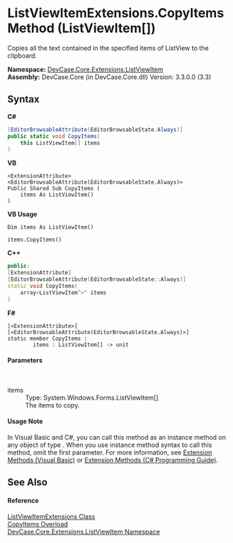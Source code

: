 # ListViewItemExtensions.CopyItems Method (ListViewItem[])
 

Copies all the text contained in the specified items of ListView to the clipboard.

**Namespace:**&nbsp;<a href="N_DevCase_Core_Extensions_ListViewItem">DevCase.Core.Extensions.ListViewItem</a><br />**Assembly:**&nbsp;DevCase.Core (in DevCase.Core.dll) Version: 3.3.0.0 (3.3)

## Syntax

**C#**<br />
``` C#
[EditorBrowsableAttribute(EditorBrowsableState.Always)]
public static void CopyItems(
	this ListViewItem[] items
)
```

**VB**<br />
``` VB
<ExtensionAttribute>
<EditorBrowsableAttribute(EditorBrowsableState.Always)>
Public Shared Sub CopyItems ( 
	items As ListViewItem()
)
```

**VB Usage**<br />
``` VB Usage
Dim items As ListViewItem()

items.CopyItems()
```

**C++**<br />
``` C++
public:
[ExtensionAttribute]
[EditorBrowsableAttribute(EditorBrowsableState::Always)]
static void CopyItems(
	array<ListViewItem^>^ items
)
```

**F#**<br />
``` F#
[<ExtensionAttribute>]
[<EditorBrowsableAttribute(EditorBrowsableState.Always)>]
static member CopyItems : 
        items : ListViewItem[] -> unit 

```


#### Parameters
&nbsp;<dl><dt>items</dt><dd>Type: System.Windows.Forms.ListViewItem[]<br />The items to copy.</dd></dl>

#### Usage Note
In Visual Basic and C#, you can call this method as an instance method on any object of type . When you use instance method syntax to call this method, omit the first parameter. For more information, see <a href="https://docs.microsoft.com/dotnet/visual-basic/programming-guide/language-features/procedures/extension-methods">Extension Methods (Visual Basic)</a> or <a href="https://docs.microsoft.com/dotnet/csharp/programming-guide/classes-and-structs/extension-methods">Extension Methods (C# Programming Guide)</a>.

## See Also


#### Reference
<a href="T_DevCase_Core_Extensions_ListViewItem_ListViewItemExtensions">ListViewItemExtensions Class</a><br /><a href="Overload_DevCase_Core_Extensions_ListViewItem_ListViewItemExtensions_CopyItems">CopyItems Overload</a><br /><a href="N_DevCase_Core_Extensions_ListViewItem">DevCase.Core.Extensions.ListViewItem Namespace</a><br />